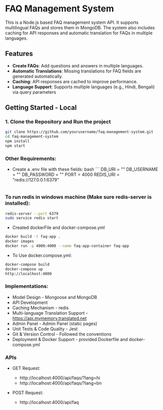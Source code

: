 # FAQ Management System

This is a Node.js based FAQ management system API. It supports multilingual FAQs and stores them in MongoDB. The system also includes caching for API responses and automatic translation for FAQs in multiple languages.

## Features

- **Create FAQs**: Add questions and answers in multiple languages.
- **Automatic Translations**: Missing translations for FAQ fields are generated automatically.
- **Caching**: API responses are cached to improve performance.
- **Language Support**: Supports multiple languages (e.g., Hindi, Bengali) via query parameters


## Getting Started - Local

### 1. Clone the Repository and Run the project

```bash
git clone https://github.com/yourusername/faq-management-system.git
cd faq-management-system
npm install
npm start
```

### Other Requirements:
- Create a .env file with these fields:
bash ```
DB_URI = ""
DB_USERNAME = ""
DB_PASSWORD = ""
PORT = 4000
REDIS_URI = "redis://127.0.0.1:6379"
```
```

### To run redis in windows machine (Make sure redis-server is installed): 
``` bash
redis-server --port 6379
sudo service redis start
```

- Created dockerFile and docker-compose.yml
``` bash
docker build -t faq-app .
docker images
docker run -p 4000:4000 --name faq-app-container faq-app
```

- To Use docker.compose.yml:
```bash
docker-compose build
docker-compose up
http://localhost:4000
```

### Implementations:
- Model Design - Mongoose and MongoDB
- API Development
-  Caching Mechanism - redis
- Multi-language Translation Support - https://api.mymemory.translated.net
- Admin Panel - Admin Panel (static pages)
- Unit Tests & Code Quality - Jest
- Git & Version Control - Followed the conventions
- Deployment & Docker Support - provided Dockerfile and docker-compose.yml

### APIs
- GET Request:
  - http://localhost:4000/api/faqs/?lang=hi
  - http://localhost:4000/api/faqs/?lang=bn

- POST Request:
  - http://localhost:4000/api/faq


